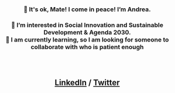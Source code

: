 <h3 align="center">👋  It's ok, Mate! I come in peace! I’m Andrea.<h3>
<h3 align="center"> 👀 I’m interested in Social Innovation and Sustainable Development & Agenda 2030. <br>
🌱 I am currently learning, so I am looking for someone to collaborate with who is patient enough <h2> <br>
 <p align="center">
  <a href="https://www.linkedin.com/notifications/">LinkedIn</a> /
  <a href="https://twitter.com/andreaselva9">Twitter</a>
  <br><br>
  </p>
<!---<h4 align="center"> 📫 How to reach me: andrea.selva@outlook.it) <h4>--->

<!---
selvaandrea/selvaandrea is a ✨ special ✨ repository because its `README.md` (this file) appears on your GitHub profile.
You can click the Preview link to take a look at your changes.
--->
